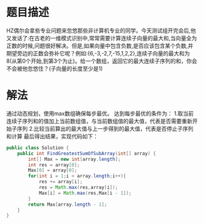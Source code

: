 # 题目描述
HZ偶尔会拿些专业问题来忽悠那些非计算机专业的同学。今天测试组开完会后,他又发话了:在古老的一维模式识别中,常常需要计算连续子向量的最大和,当向量全为正数的时候,问题很好解决。但是,如果向量中包含负数,是否应该包含某个负数,并期望旁边的正数会弥补它呢？例如:{6,-3,-2,7,-15,1,2,2},连续子向量的最大和为8(从第0个开始,到第3个为止)。给一个数组，返回它的最大连续子序列的和，你会不会被他忽悠住？(子向量的长度至少是1)

# 解法
通过动态规划，使用max数组确保每步最优。
达到每步最优的条件为：
1.取当前连续子序列和的值加上当前数组值，与当前数组值的最大值，代表是否需要重新开始子序列
2.比较当前算出的最大值与上一步得到的最大值，代表是否停止子序列和计算
最后得出结果，实现代码如下：
```java
public class Solution {
    public int FindGreatestSumOfSubArray(int[] array) {
        int[] Max = new int[array.length];
        int res = array[0];
        Max[0] = array[0];
        for(int i = 1;i < array.length;i++){
            res += array[i];
            res = Math.max(res,array[i]);
            Max[i] = Math.max(res,Max[i - 1]);
        }
        return Max[array.length - 1];
    }
}
```
